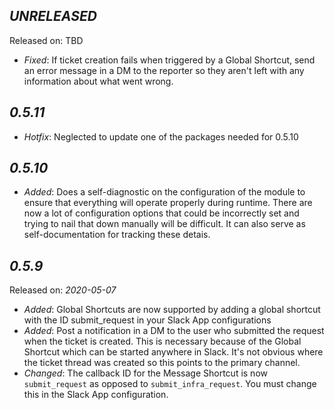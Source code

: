 *UNRELEASED*
--------------------
Released on: TBD
* *Fixed*: If ticket creation fails when triggered by a Global Shortcut, send an error message in a DM to the reporter so they aren't left with any information about what went wrong.

*0.5.11*
--------------------
* *Hotfix*: Neglected to update one of the packages needed for 0.5.10

*0.5.10*
--------------------
* *Added*: Does a self-diagnostic on the configuration of the module to ensure that everything will operate properly during runtime.  There are now a lot of configuration options that could be incorrectly set and trying to nail that down manually will be difficult.  It can also serve as self-documentation for tracking these detais.


*0.5.9*
--------------------
Released on: _2020-05-07_

* *Added*: Global Shortcuts are now supported by adding a global shortcut with the ID submit_request in your Slack App configurations
* *Added*: Post a notification in a DM to the user who submitted the request when the ticket is created.  This is necessary because of the Global Shortcut which can be started anywhere in Slack.  It's not obvious where the ticket thread was created so this points to the primary channel.
* *Changed*: The callback ID for the Message Shortcut is now `submit_request` as opposed to `submit_infra_request`.  You must change this in the Slack App configuration.

